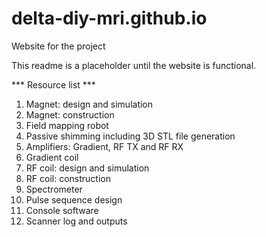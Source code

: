 # delta-diy-mri.github.io
Website for the project

This readme is a placeholder until the website is functional.

*** Resource list ***
1.  Magnet: design and simulation
2.  Magnet: construction
3.  Field mapping robot
4.  Passive shimming including 3D STL file generation
5.  Amplifiers: Gradient, RF TX and RF RX
6.  Gradient coil
7.  RF coil: design and simulation
8.  RF coil: construction
9.  Spectrometer
10. Pulse sequence design
11. Console software
12. Scanner log and outputs
